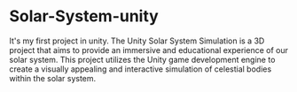 # Solar-System-unity
It's my first project in unity. The Unity Solar System Simulation is a 3D project that aims to provide an immersive and educational experience of our solar system. This project utilizes the Unity game development engine to create a visually appealing and interactive simulation of celestial bodies within the solar system. 
